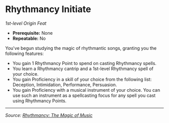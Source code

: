 # Rhythmancy Initiate

_1st-level Origin Feat_

- **Prerequisite:** None
- **Repeatable:** No

You've begun studying the magic of rhythmantic songs, granting you the following features:

- You gain 1 Rhythmancy Point to spend on casting Rhythmancy spells.
- You learn a Rhythmancy cantrip and a 1st-level Rhythmancy spell of your choice.
- You gain Proficiency in a skill of your choice from the following list: Deception, Intimidation, Performance, Persuasion.
- You gain Proficiency with a musical instrument of your choice. You can use such an instrument as a spellcasting focus for any spell you cast using Rhythmancy Points.

---

_Source: [Rhythmancy: The Magic of Music](https://github.com/mpanighetti/dnd5e-rhythmancy)_

